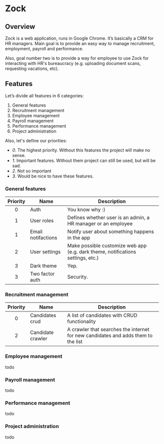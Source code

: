 # Zock

## Overview

Zock is a web application, runs in Google Chrome. It’s basically a CRM for HR managers. 
Main goal is to provide an easy way to manage recruitment, employment, payroll and performance.

Also, goal number two is to provide a way for employee to use Zock for interacting with 
HR's bureaucracy (e.g. uploading document scans, requesting vacations, etc).

## Features

Let’s divide all features in 6 categories:
1. General features
1. Recruitment management
1. Employee management
1. Payroll management
1. Performance management
1. Project administration

Also, let's define our priorities:
- _0_. The highest priority. Without this features the project will make no sense.
- _1_. Important features. Without them project can still be used, but will be sad.
- _2_. Not so important
- _3_. Would be nice to have these features.

### General features

| Priority | Name | Description            |
| :------: | ---- | ---------------------- |
|     0    | Auth | You know why :) |
|     1    | User roles | Defines whether user is an admin, a HR manager or an employee |
|     1    | Email notifactions | Notify user about something happens in the app |
|     2    | User settings | Make possible customize web app (e.g. dark theme, notifications settings, etc.) |
|     3    | Dark theme | Yep. |
|     3    | Two factor auth | Security. |

### Recruitment management

| Priority | Name | Description            |
| :------: | ---- | ---------------------- |
|     0    | Candidates crud | A list of candidates with CRUD functionality |
|     2    | Candidate crawler | A crawler that searches the internet for new candidates and adds them to the list |

### Employee management

todo

### Payroll management

todo

### Performance management

todo 

### Project administration

todo
